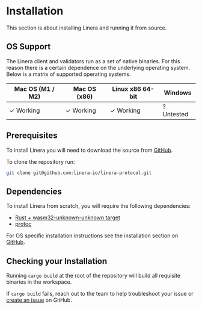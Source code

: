 # Installation

This section is about installing Linera and running it from source.

## OS Support

The Linera client and validators run as a set of native binaries. For this reason there is a certain dependence on the underlying operating system. Below is a matrix of supported operating systems.

| Mac OS (M1 / M2) | Mac OS (x86) | Linux x86 64-bit | Windows    |
| ---------------- | ------------ | ---------------- | ---------- |
| ✓ Working        | ✓ Working    | ✓ Working        | ? Untested |

## Prerequisites

To install Linera you will need to download the source from [GitHub](https://github.com/linera-io/linera-protocol).

To clone the repository run:

```bash
git clone git@github.com:linera-io/linera-protocol.git
```

## Dependencies

To install Linera from scratch, you will require the following dependencies:

- [Rust + wasm32-unknown-unknown target](https://www.rust-lang.org/tools/install)
- [protoc](https://grpc.io/docs/protoc-installation/)

For OS specific installation instructions see the installation section on [GitHub](https://github.com/linera-io/linera-protocol/blob/main/INSTALL.md).

## Checking your Installation

Running `cargo build` at the root of the repository will build all requisite binaries in the workspace.

If `cargo build` fails, reach out to the team to help troubleshoot your issue or [create an issue](https://github.com/linera-io/linera-protocol/issues/new) on GitHub.
